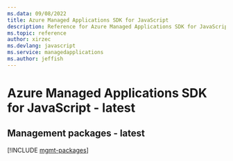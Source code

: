 ```yaml
---
ms.data: 09/08/2022
title: Azure Managed Applications SDK for JavaScript
description: Reference for Azure Managed Applications SDK for JavaScript
ms.topic: reference
author: xirzec
ms.devlang: javascript
ms.service: managedapplications
ms.author: jeffish
---
```

# Azure Managed Applications SDK for JavaScript - latest

## Management packages - latest
[!INCLUDE [mgmt-packages](managed-applications-mgmt-index.md)]